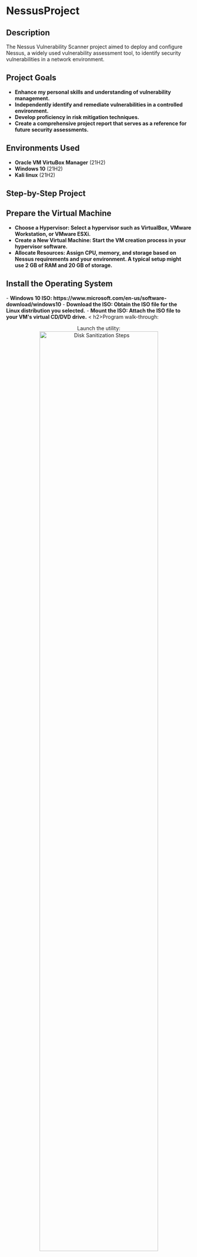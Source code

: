 # NessusProject

 

<h2>Description</h2>
The Nessus Vulnerability Scanner project aimed to deploy and configure Nessus, a widely used vulnerability assessment tool, to identify security vulnerabilities in a network environment.
<br />


<h2>Project Goals</h2>

- <b>Enhance my personal skills and understanding of vulnerability management.</b> 
- <b>Independently identify and remediate vulnerabilities in a controlled environment.</b>
- <b>Develop proficiency in risk mitigation techniques.</b>
- <b>Create a comprehensive project report that serves as a reference for future security assessments.</b>


<h2>Environments Used </h2>

- <b>Oracle VM VirtuBox Manager</b> (21H2)
- <b>Windows 10</b> (21H2)
- <b>Kali linux</b> (21H2)

 <h2>Step-by-Step Project</h2>
 
 <h2>Prepare the Virtual Machine </h2>
 
 - <b>Choose a Hypervisor: Select a hypervisor such as VirtualBox, VMware Workstation, or VMware ESXi.</b>
 - <b>Create a New Virtual Machine: Start the VM creation process in your hypervisor software.</b>
 - <b>Allocate Resources: Assign CPU, memory, and storage based on Nessus requirements and your environment. A typical setup might use 2 GB of RAM and 20 GB of storage.</b>
 
 <h2>  Install the Operating System</h2>
- <b>Windows 10 ISO: https://www.microsoft.com/en-us/software-download/windows10</b>
- <b>Download the ISO: Obtain the ISO file for the Linux distribution you selected.</b>
- <b>Mount the ISO: Attach the ISO file to your VM's virtual CD/DVD drive.</b>
<
 h2>Program walk-through:</h2>

<p align="center">
Launch the utility: <br/>
<img src="https://<br />
<br />
Select the disk:  <br/>
<img src="https://i.imgur.com/tcTyMUE.png" height="80%" width="80%" alt="Disk Sanitization Steps"/>
<br />
<br />
Enter the number of passes: <br/>
<img src="https://i.imgur.com/nCIbXbg.png" height="80%" width="80%" alt="Disk Sanitization Steps"/>
<br />
<br />
Confirm your selection:  <br/>
<img src="https://i.imgur.com/cdFHBiU.png" height="80%" width="80%" alt="Disk Sanitization Steps"/>
<br />
<br />
Wait for process to complete (may take some time):  <br/>
<img src="https://i.imgur.com/JL945Ga.png" height="80%" width="80%" alt="Disk Sanitization Steps"/>
<br />
<br />
Sanitization complete:  <br/>
<img src="https://i.imgur.com/K71yaM2.png" height="80%" width="80%" alt="Disk Sanitization Steps"/>
<br />
<br />
Observe the wiped disk:  <br/>
<img src="https://i.imgur.com/AeZkvFQ.png" height="80%" width="80%" alt="Disk Sanitization Steps"/>
</p>

<!--
 ```diff
- text in red
+ text in green
! text in orange
# text in gray
@@ text in purple (and bold)@@
```
